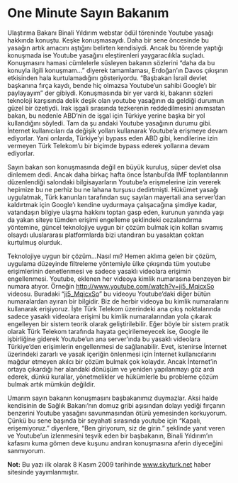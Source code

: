 # One Minute Sayın Bakanım

Ulaştırma Bakanı Binali Yıldırım webstar ödül töreninde Youtube yasağı hakkında konuştu. Keşke konuşmasaydı. Daha bir 
sene öncesinde bu yasağın artık amacını aştığını belirten kendisiydi. Ancak bu törende yaptığı konuşmada ise Youtube 
yasağını eleştirenleri yaygaracılıkla suçladı. Konuşmasını hamasi cümlelerle süsleyen bakanın sözlerini “daha da bu 
konuyla ilgili konuşmam…” diyerek tamamlaması, Erdoğan’ın Davos çıkışının etkisinden hala kurtulamadığını gösteriyordu. 
“Başbakan İsrail devlet başkanına fırça kaydı, bende hiç olmazsa Youtube’un sahibi Google’ı bir paylayayım” der gibiydi. 
Konuşmasında bir yer vardı ki, bakanın sözleri teknoloji karşısında delik deşik olan youtube yasağının da geldiği durumun 
güzel bir özetiydi. Irak işgali sırasında tezkerenin reddedilmesini anımsatan bakan, bu nedenle ABD’nin de işgal için 
Türkiye yerine başka bir yol kullandığını söyledi. Tam da şu andaki Youtube yasağının durumu gibi. İnternet kullanıcıları 
da değişik yolları kullanarak Youtube’a erişmeye devam ediyorlar. Yani onlarda, Türkiye’yi bypass eden ABD gibi, 
kendilerine izin vermeyen Türk Telekom’u bir biçimde bypass ederek yollarına devam ediyorlar.

Sayın bakan son konuşmasında değil en büyük kuruluş, süper devlet olsa dinlemem dedi. Ancak daha birkaç hafta önce 
İstanbul’da IMF toplantılarının düzenlendiği salondaki bilgisayarların Youtube’a erişmelerine izin vererek hepimize bu 
ne perhiz bu ne lahana turşusu dedirtmişti. Hükümet yasağı uygulatmak, Türk kanunları tarafından suç sayılan mayertali 
ana server’dan kaldırtmak için Google’ı kendine uydurmaya çalışacağına şimdiye kadar, vatandaşın bilgiye ulaşma hakkını 
toptan gasp eden, kurunun yanında yaşı da yakan siteye tümden erişimi engelleme şeklindeki cezalandırma yöntemine, güncel 
teknolojiye uygun bir çözüm bulmak için kolları sıvamış olsaydı uluslararası platformlarda bizi utandıran bu yasaktan 
çoktan kurtulmuş olurduk.

Teknolojiye uygun bir çözüm…Nasıl mı? Hemen aklıma gelen bir çözüm, uygulama düzeyinde filtreleme yöntemiyle ülke çıkışında 
tüm youtube erişimlerinin denetlenmesi ve sadece yasaklı videolara erişimin engellenmesi. Youtube, eklenen her videoya 
kimlik numarasına benzeyen bir numara atıyor. Örneğin http://www.youtube.com/watch?v=ji5_MqicxSo videosu. Buradaki 
“[ji5_MqicxSo](http://www.youtube.com/watch?v=ji5_MqicxSo)” bu videoyu Youtube’daki diğer bütün numaralardan ayıran bir 
bilgidir. Biz de herbir videoya bu kimlik 
numaralarını kullanarak erişiyoruz. İşte Türk Telekom üzerindeki ana çıkış noktalarında sadece yasaklı videolara erişimi 
bu kimlik numaralarından yola çıkarak engelleyen bir sistem teorik olarak geliştirilebilir. Eğer böyle bir sistem pratik 
olarak Türk Telekom tarafında hayata geçirilemeyecek ise, Google ile işbirliğine giderek Youtube’un ana server’ında bu 
yasaklı videolara Türkiye’den erişimlerin engellenmesi de sağlanabilir. Evet, istenirse İnternet üzerindeki zararlı ve 
yasak içeriğin önlenmesi için İnternet kullanıcılarını mağdur etmeyen akılcı bir çözüm bulmak çok kolaydır. Ancak 
İnternet’in ortaya çıkardığı her alandaki dönüşüm ve yeniden yapılanmayı göz ardı ederek, dünkü kurallar, yönetmelikler 
ve hükümlerle bu probleme çözüm bulmak artık mümkün değildir.

Umarım sayın bakanın konuşmasını başbakanımız duymazlar. Aksi halde kendisinin de Sağlık Bakanı’nın domuz gribi aşısından 
dolayı yediği fırçanın benzerini Youtube yasağını savunmasından ötürü yemesinden korkuyorum. Çünkü bu sene başında bir 
seyahati sırasında youtube için “Kapalı, erişemiyoruz.” diyenlere, “Ben giriyorum, siz de girin.” şeklinde yanıt veren ve 
Youtube’un izlenmesini teşvik eden bir başbakanın, Binali Yıldırım’ın kafasını kuma gömen deve kuşunu andıran konuşmasına 
aferin diyeceğini sanmıyorum.

**Not:** Bu yazı ilk olarak 8 Kasım 2009 tarihinde www.skyturk.net haber sitesinde yayımlanmıştır.
